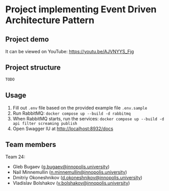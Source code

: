 # Project implementing Event Driven Architecture Pattern

## Project demo

It can be viewed on YouTube: <https://youtu.be/AJVNYYS_Fjg>

## Project structure

```txt
TODO
```

## Usage

1. Fill out `.env` file based on the provided example file `.env.sample`
2. Run RabbitMQ: `docker compose up --build -d rabbitmq`
3. When RabbitMQ starts, run the services: `docker compose up --build -d api filter screaming publish`
4. Open Swagger IU at <http://localhost:8932/docs>

## Team members

Team 24:

- Gleb Bugaev ([g.bugaev@innopolis.university](mailto:g.bugaev@innopolis.university))
- Nail Minnemullin ([n.minnemullin@innopolis.university](mailto:n.minnemullin@innopolis.university))
- Dmitriy Okoneshnikov ([d.okoneshnikov@innopolis.university](mailto:d.okoneshnikov@innopolis.university))
- Vladislav Bolshakov ([v.bolshakov@innopolis.university](mailto:v.bolshakov@innopolis.university))
